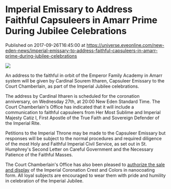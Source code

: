 # Imperial Emissary to Address Faithful Capsuleers in Amarr Prime During Jubilee Celebrations
Published on 2017-09-26T16:45:00 at https://universe.eveonline.com/new-eden-news/imperial-emissary-to-address-faithful-capsuleers-in-amarr-prime-during-jubilee-celebrations

![](https://web.ccpgamescdn.com/fiction/eveonline/organizations/13_128_2.png)

An address to the faithful in orbit of the Emperor Family Academy in Amarr system will be given by Cardinal Sourem Itharen, Capsuleer Emissary to the Court Chamberlain, as part of the Imperial Jubilee celebrations.

The address by Cardinal Itharen is scheduled for the coronation anniversary, on Wednesday 27th, at 20:00 New Eden Standard Time. The Court Chamberlain's Office has indicated that it will include a communication to faithful capsuleers from Her Most Sublime and Imperial Majesty Catiz I, First Apostle of the True Faith and Sovereign Defender of the Imperial Rite.

Petitions to the Imperial Throne may be made to the Capsuleer Emissary but responses will be subject to the normal procedures and required diligence of the most Holy and Faithful Imperial Civil Service, as set out in St. Humphrey's Second Letter on Careful Government and the Necessary Patience of the Faithful Masses.

The Court Chamberlain's Office has also been pleased to [authorize the sale and display](https://community.eveonline.com/news/news-channels/eve-online-news/celebrate-with-imperial-jubilee-skins/) of the Imperial Coronation Crest and Colors in nanocoating form. All loyal subjects are encouraged to wear them with pride and humility in celebration of the Imperial Jubilee.
